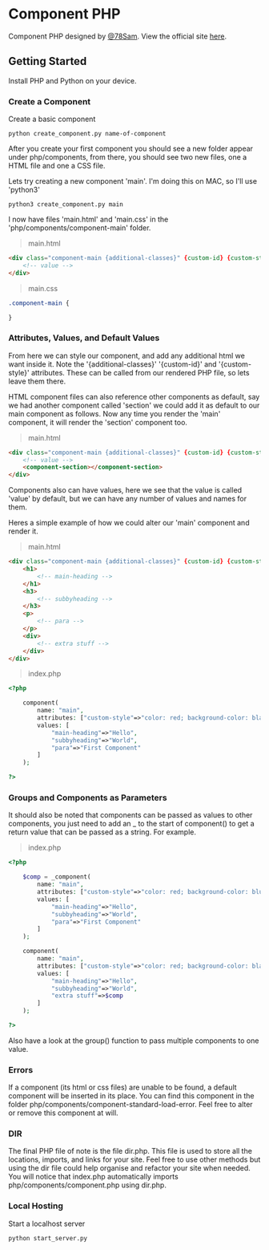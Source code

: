 # Component PHP

Component PHP designed by [@78Sam](https://github.com/78Sam/). View the official site [here](https://sam-mccormack.co.uk/phpsite).

## Getting Started

Install PHP and Python on your device.

### Create a Component

Create a basic component
```
python create_component.py name-of-component
```

After you create your first component you should see a new folder appear under php/components, from there, you should see two new files, one a HTML file and one a CSS file.

Lets try creating a new component 'main'. I'm doing this on MAC, so I'll use 'python3'

```
python3 create_component.py main
```

I now have files 'main.html' and 'main.css' in the 'php/components/component-main' folder.

>main.html
```HTML
<div class="component-main {additional-classes}" {custom-id} {custom-style}>
	<!-- value -->
</div>
```

>main.css
```CSS
.component-main {

}
```

### Attributes, Values, and Default Values

From here we can style our component, and add any additional html we want inside it. Note the '{additional-classes}' '{custom-id}' and '{custom-style}' attributes. These can be called from our rendered PHP file, so lets leave them there.

HTML component files can also reference other components as default, say we had another component called 'section' we could add it as default to our main component as follows. Now any time you render the 'main' component, it will render the 'section' component too.

>main.html
```HTML
<div class="component-main {additional-classes}" {custom-id} {custom-style}>
	<!-- value -->
    <component-section></component-section>
</div>
```

Components also can have values, here we see that the value is called 'value' by default, but we can have any number of values and names for them.

Heres a simple example of how we could alter our 'main' component and render it.

>main.html
```HTML
<div class="component-main {additional-classes}" {custom-id} {custom-style}>
	<h1>
        <!-- main-heading -->
    </h1>
    <h3>
        <!-- subbyheading -->
    </h3>
    <p>
        <!-- para -->
    </p>
    <div>
        <!-- extra stuff -->
    </div>
</div>
```

>index.php
```PHP
<?php

    component(
        name: "main",
        attributes: ["custom-style"=>"color: red; background-color: black;"],
        values: [
            "main-heading"=>"Hello",
            "subbyheading"=>"World",
            "para"=>"First Component"
        ]
    );

?>
```

### Groups and Components as Parameters

It should also be noted that components can be passed as values to other components, you just need to add an _ to the start of component() to get a return value that can be passed as a string. For example.

>index.php
```PHP
<?php

    $comp = _component(
        name: "main",
        attributes: ["custom-style"=>"color: red; background-color: blue;"],
        values: [
            "main-heading"=>"Hello",
            "subbyheading"=>"World",
            "para"=>"First Component"
        ]
    );

    component(
        name: "main",
        attributes: ["custom-style"=>"color: red; background-color: black;"],
        values: [
            "main-heading"=>"Hello",
            "subbyheading"=>"World",
            "extra stuff"=>$comp
        ]
    );

?>
```

Also have a look at the group() function to pass multiple components to one value.

### Errors

If a component (its html or css files) are unable to be found, a default component will be inserted in its place. You can find this component in the folder php/components/component-standard-load-error. Feel free to alter or remove this component at will.

### DIR

The final PHP file of note is the file dir.php. This file is used to store all the locations, imports, and links for your site. Feel free to use other methods but using the dir file could help organise and refactor your site when needed. You will notice that index.php automatically imports php/components/component.php using dir.php.

### Local Hosting

Start a localhost server

```
python start_server.py
```

